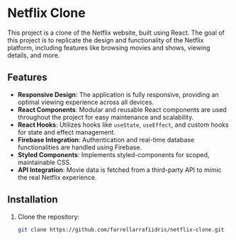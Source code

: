# Netflix Clone

This project is a clone of the Netflix website, built using React. The goal of this project is to replicate the design and functionality of the Netflix platform, including features like browsing movies and shows, viewing details, and more.

## Features

- **Responsive Design**: The application is fully responsive, providing an optimal viewing experience across all devices.
- **React Components**: Modular and reusable React components are used throughout the project for easy maintenance and scalability.
- **React Hooks**: Utilizes hooks like `useState`, `useEffect`, and custom hooks for state and effect management.
- **Firebase Integration**: Authentication and real-time database functionalities are handled using Firebase.
- **Styled Components**: Implements styled-components for scoped, maintainable CSS.
- **API Integration**: Movie data is fetched from a third-party API to mimic the real Netflix experience.

## Installation

1. Clone the repository:
   ```bash
   git clone https://github.com/farrellarrafiidris/netflix-clone.git
   ```
